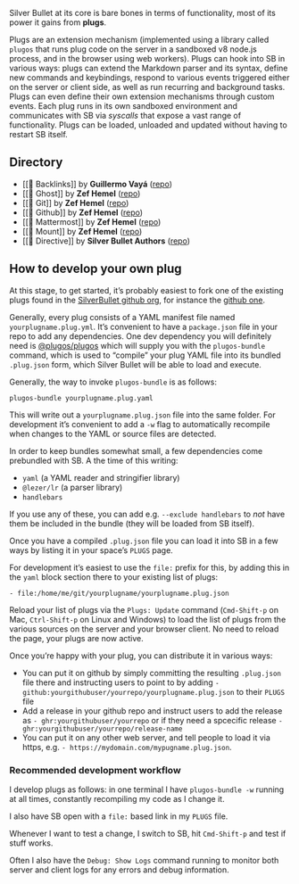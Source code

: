 Silver Bullet at its core is bare bones in terms of functionality, most of its
power it gains from **plugs**.

Plugs are an extension mechanism (implemented using a library called `plugos`
that runs plug code on the server in a sandboxed v8 node.js process, and in the
browser using web workers). Plugs can hook into SB in various ways: plugs can
extend the Markdown parser and its syntax, define new commands and keybindings,
respond to various events triggered either on the server or client side, as well
as run recurring and background tasks. Plugs can even define their own extension
mechanisms through custom events. Each plug runs in its own sandboxed
environment and communicates with SB via _syscalls_ that expose a vast range of
functionality. Plugs can be loaded, unloaded and updated without having to
restart SB itself.

## Directory

<!-- #query page where type = "plug" order by name render [[template/plug]] -->

- [[🔌 Backlinks]] by **Guillermo Vayá**
  ([repo](https://github.com/Willyfrog/silverbullet-backlinks))
- [[🔌 Ghost]] by **Zef Hemel**
  ([repo](https://github.com/silverbulletmd/silverbullet-ghost))
- [[🔌 Git]] by **Zef Hemel**
  ([repo](https://github.com/silverbulletmd/silverbullet-github))
- [[🔌 Github]] by **Zef Hemel**
  ([repo](https://github.com/silverbulletmd/silverbullet-github))
- [[🔌 Mattermost]] by **Zef Hemel**
  ([repo](https://github.com/silverbulletmd/silverbullet-mattermost))
- [[🔌 Mount]] by **Zef Hemel**
  ([repo](https://github.com/silverbulletmd/silverbullet-mount))
- [[🔌 Directive]] by **Silver Bullet Authors**
  ([repo](https://github.com/silverbulletmd/silverbullet))

<!-- /query -->

## How to develop your own plug

At this stage, to get started, it’s probably easiest to fork one of the existing
plugs found in the [SilverBullet github org](https://github.com/silverbulletmd),
for instance the
[github one](https://github.com/silverbulletmd/silverbullet-github).

Generally, every plug consists of a YAML manifest file named
`yourplugname.plug.yml`. It’s convenient to have a `package.json` file in your
repo to add any dependencies. One dev dependency you will definitely need is
[@plugos/plugos](https://www.npmjs.com/package/@plugos/plugos) which will supply
you with the `plugos-bundle` command, which is used to “compile” your plug YAML
file into its bundled `.plug.json` form, which Silver Bullet will be able to
load and execute.

Generally, the way to invoke `plugos-bundle` is as follows:

    plugos-bundle yourplugname.plug.yaml

This will write out a `yourplugname.plug.json` file into the same folder. For
development it’s convenient to add a `-w` flag to automatically recompile when
changes to the YAML or source files are detected.

In order to keep bundles somewhat small, a few dependencies come prebundled with
SB. A the time of this writing:

- `yaml` (a YAML reader and stringifier library)
- `@lezer/lr` (a parser library)
- `handlebars`

If you use any of these, you can add e.g. `--exclude handlebars` to _not_ have
them be included in the bundle (they will be loaded from SB itself).

Once you have a compiled `.plug.json` file you can load it into SB in a few ways
by listing it in your space’s `PLUGS` page.

For development it’s easiest to use the `file:` prefix for this, by adding this
in the `yaml` block section there to your existing list of plugs:

    - file:/home/me/git/yourplugname/yourplugname.plug.json

Reload your list of plugs via the `Plugs: Update` command (`Cmd-Shift-p` on Mac,
`Ctrl-Shift-p` on Linux and Windows) to load the list of plugs from the various
sources on the server and your browser client. No need to reload the page, your
plugs are now active.

Once you’re happy with your plug, you can distribute it in various ways:

- You can put it on github by simply committing the resulting `.plug.json` file
  there and instructing users to point to by adding
  `- github:yourgithubuser/yourrepo/yourplugname.plug.json` to their `PLUGS`
  file
- Add a release in your github repo and instruct users to add the release as
  `- ghr:yourgithubuser/yourrepo` or if they need a spcecific release
  `- ghr:yourgithubuser/yourrepo/release-name`
- You can put it on any other web server, and tell people to load it via https,
  e.g. `- https://mydomain.com/mypugname.plug.json`.

### Recommended development workflow

I develop plugs as follows: in one terminal I have `plugos-bundle -w` running at
all times, constantly recompiling my code as I change it.

I also have SB open with a `file:` based link in my `PLUGS` file.

Whenever I want to test a change, I switch to SB, hit `Cmd-Shift-p` and test if
stuff works.

Often I also have the `Debug: Show Logs` command running to monitor both server
and client logs for any errors and debug information.
